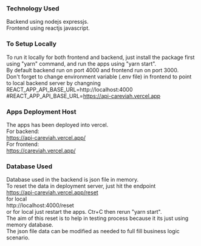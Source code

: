 ### Technology Used

Backend using nodejs expressjs.  
Frontend using reactjs javascript.

### To Setup Locally

To run it locally for both frontend and backend, just install the package first using "yarn" command, and run the apps using "yarn start".  
By default backend run on port 4000 and frontend run on port 3000.  
Don't forget to change environment variable (.env file) in frontend to point to local backend server by changning  
REACT_APP_API_BASE_URL=http://localhost:4000  
#REACT_APP_API_BASE_URL=https://api-careviah.vercel.app

### Apps Deployment Host

The apps has been deployed into vercel.  
For backend:  
https://api-careviah.vercel.app/  
For frontend:  
https://careviah.vercel.app/

### Database Used

Database used in the backend is json file in memory.  
To reset the data in deployment server, just hit the endpoint  
https://api-careviah.vercel.app/reset  
for local  
http://localhost:4000/reset  
or for local just restart the apps. Ctr+C then rerun "yarn start".  
The aim of this reset is to help in testing process because it its just using memory database.  
The json file data can be modified as needed to full fill business logic scenario.
